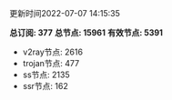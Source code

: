 更新时间2022-07-07 14:15:35

**总订阅: 377**
**总节点: 15961**
**有效节点: 5391**
- v2ray节点: 2616
- trojan节点: 477
- ss节点: 2135
- ssr节点: 162
